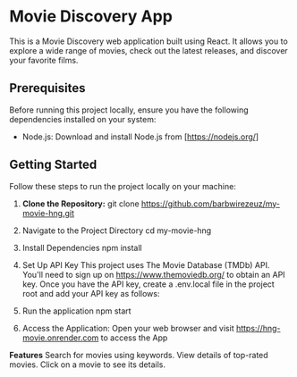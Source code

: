 # Movie Discovery App

This is a Movie Discovery web application built using React. It allows you to explore a wide range of movies, check out the latest releases, and discover your favorite films.

## Prerequisites

Before running this project locally, ensure you have the following dependencies installed on your system:

- Node.js: Download and install Node.js from [https://nodejs.org/]
## Getting Started

Follow these steps to run the project locally on your machine:

1. **Clone the Repository:**
   git clone https://github.com/barbwirezeuz/my-movie-hng.git

2. Navigate to the Project Directory
cd my-movie-hng

3.  Install Dependencies
npm install

4. Set Up API Key
This project uses The Movie Database (TMDb) API. You'll need to sign up on https://www.themoviedb.org/ to obtain an API key. Once you have the API key, create a .env.local file in the project root and add your API key as follows:

5. Run the application
npm start

6. Access the Application:
Open your web browser and visit https://hng-movie.onrender.com to access the App


**Features**
Search for movies using keywords.
View details of top-rated movies.
Click on a movie to see its details.